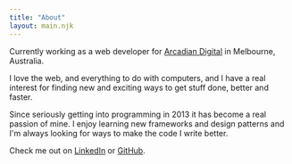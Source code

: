 ```yaml
---
title: "About"
layout: main.njk
---
```


Currently working as a web developer for [Arcadian Digital](//arcadiandigital.com.au/) in Melbourne, Australia.

I love the web, and everything to do with computers, and I have a real interest for finding new and exciting ways to get stuff done, better and faster.

Since seriously getting into programming in 2013 it has become a real passion of mine. I enjoy learning new frameworks and design patterns and I'm always looking for ways to make the code I write better.

Check me out on [LinkedIn](https://www.linkedin.com/in/sean-r-gilmore/) or [GitHub](https://github.com/SeanG7).
